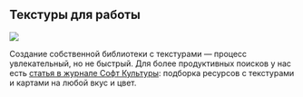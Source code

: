 ## Текстуры для работы

![](https://study.softculture.cc/img/ISB_12/1657174566_cover-textures-bomb-optimized.jpg#rounded)

Создание собственной библиотеки с текстурами — процесс увлекательный, но не быстрый. Для более продуктивных поисков у нас есть [статья в журнале Софт Культуры](https://softculture.cc/blog/entries/articles/resourcy-s-materialami-dlya-visualicatsii): подборка ресурсов с текстурами и картами на любой вкус и цвет.